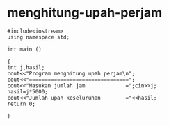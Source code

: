 # menghitung-upah-perjam

    #include<iostream>
    using namespace std;

    int main ()

    {
    int j,hasil;
    cout<<"Program menghitung upah perjam\n";
    cout<<"================================";
    cout<<"Masukan jumlah jam             =";cin>>j;
    hasil=j*5000;
    cout<<"Jumlah upah keseluruhan        ="<<hasil;
    return 0;

    }


